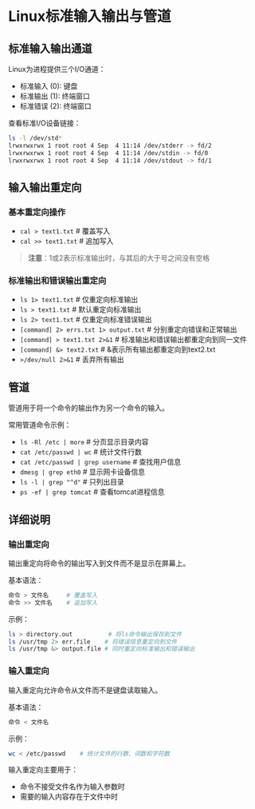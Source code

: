 # Linux标准输入输出与管道

## 标准输入输出通道

Linux为进程提供三个I/O通道：

- 标准输入 (0): 键盘
- 标准输出 (1): 终端窗口
- 标准错误 (2): 终端窗口

查看标准I/O设备链接：

```bash
ls -l /dev/std*
lrwxrwxrwx 1 root root 4 Sep  4 11:14 /dev/stderr -> fd/2
lrwxrwxrwx 1 root root 4 Sep  4 11:14 /dev/stdin -> fd/0
lrwxrwxrwx 1 root root 4 Sep  4 11:14 /dev/stdout -> fd/1
```

## 输入输出重定向

### 基本重定向操作

- `cal > text1.txt`     # 覆盖写入
- `cal >> text1.txt`    # 追加写入

> **注意**：1或2表示标准输出时，与其后的大于号之间没有空格

### 标准输出和错误输出重定向

- `ls 1> text1.txt`     # 仅重定向标准输出
- `ls > text1.txt`      # 默认重定向标准输出
- `ls 2> text1.txt`     # 仅重定向标准错误输出
- `[command] 2> errs.txt 1> output.txt`  # 分别重定向错误和正常输出
- `[command] > text1.txt 2>&1`           # 标准输出和错误输出都重定向到同一文件
- `[command] &> text2.txt`               # &表示所有输出都重定向到text2.txt
- `>/dev/null 2>&1`                      # 丢弃所有输出

## 管道

管道用于将一个命令的输出作为另一个命令的输入。

常用管道命令示例：

- `ls -Rl /etc | more`               # 分页显示目录内容
- `cat /etc/passwd | wc`             # 统计文件行数
- `cat /etc/passwd | grep username`  # 查找用户信息
- `dmesg | grep eth0`                # 显示网卡设备信息
- `ls -l | grep "^d"`                # 只列出目录
- `ps -ef | grep tomcat`             # 查看tomcat进程信息

## 详细说明

### 输出重定向

输出重定向将命令的输出写入到文件而不是显示在屏幕上。

基本语法：

```bash
命令 > 文件名     # 覆盖写入
命令 >> 文件名    # 追加写入
```

示例：

```bash
ls > directory.out          # 将ls命令输出保存到文件
ls /usr/tmp 2> err.file    # 将错误信息重定向到文件
ls /usr/tmp &> output.file # 同时重定向标准输出和错误输出
```

### 输入重定向

输入重定向允许命令从文件而不是键盘读取输入。

基本语法：

```bash
命令 < 文件名
```

示例：

```bash
wc < /etc/passwd    # 统计文件的行数、词数和字符数
```

输入重定向主要用于：

- 命令不接受文件名作为输入参数时
- 需要的输入内容存在于文件中时
